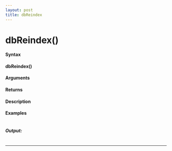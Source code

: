 ```yaml
---
layout: post
title: dbReindex
---
```


# dbReindex()


#### Syntax

#### dbReindex()

#### Arguments

#### Returns

#### Description

#### Examples

```

```

##### Output:

```

```

---
